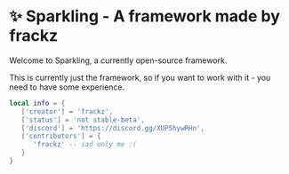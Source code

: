 # ✨ Sparkling - A framework made by frackz
Welcome to Sparkling, a currently open-source framework.

This is currently just the framework, so if you want to work with it - you need to have some experience.

```lua
local info = {
   ['creator'] = 'frackz',
   ['status'] = 'not stable-beta',
   ['discord'] = 'https://discord.gg/XUP5hywRHn',
   ['contributors'] = {
      'frackz' -- sad only me :(
   }
}
```
